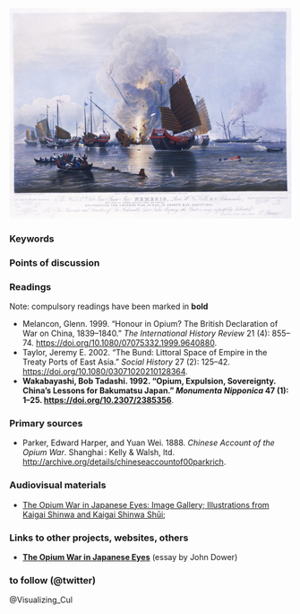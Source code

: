 ![The East India Company steamship Nemesis (right background) destroying Chinese war junks during the Second Battle of Chuenpi, 7 January 1841](images/1841_0792_nemesis_jm_nmm.jpg)

### Keywords


### Points of discussion


### Readings
Note: compulsory readings have been marked in **bold**

* Melancon, Glenn. 1999. “Honour in Opium? The British Declaration of War on China, 1839–1840.” *The International History Review* 21 (4): 855–74. https://doi.org/10.1080/07075332.1999.9640880.
* Taylor, Jeremy E. 2002. “The Bund: Littoral Space of Empire in the Treaty Ports of East Asia.” *Social History* 27 (2): 125–42. https://doi.org/10.1080/03071020210128364.
* **Wakabayashi, Bob Tadashi. 1992. “Opium, Expulsion, Sovereignty. China’s Lessons for Bakumatsu Japan.” *Monumenta Nipponica* 47 (1): 1–25. https://doi.org/10.2307/2385356**.

### Primary sources

* Parker, Edward Harper, and Yuan Wei. 1888. *Chinese Account of the Opium War*. Shanghai : Kelly & Walsh, ltd. http://archive.org/details/chineseaccountof00parkrich.

### Audiovisual materials

* [The Opium War in Japanese Eyes: Image Gallery; Illustrations from Kaigai Shinwa and Kaigai Shinwa Shūi](https://ocw.mit.edu/ans7870/21f/21f.027/opium_wars_japan/oje_gallery.html); 

### Links to other projects, websites, others

* **[The Opium War in Japanese Eyes](https://ocw.mit.edu/ans7870/21f/21f.027/opium_wars_japan/index.html)** (essay by John Dower)

### to follow (@twitter)
@Visualizing_Cul

